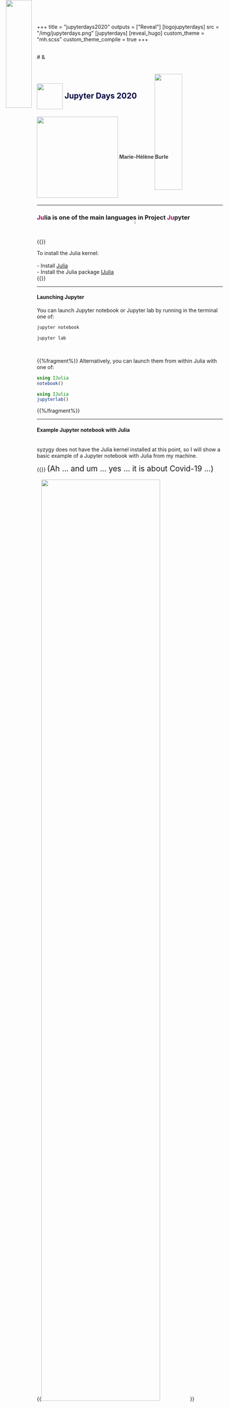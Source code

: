 +++
title = "jupyterdays2020"
outputs = ["Reveal"]
[logojupyterdays]
src = "/img/jupyterdays.png"
[jupyterdays]
[reveal_hugo]
custom_theme = "mh.scss"
custom_theme_compile = true
+++

<img src="/img/julia.svg" style="position: absolute; top: 0%; left: 15%; width: 27%;">
<br>
# &
<img src="/img/jupyter_logo.svg.png" style="position: absolute; top: 5%; left: 57%; width: 28%;">

<br>
<br>
<br>

## <div style="color: #000041"><span style="vertical-align: middle"><img src="/img/ubc.png" alt="" height="" width="70"></span> Jupyter Days 2020</div>

#### <div style="color: #404040"><span style="vertical-align: middle"><img src="/img/wg_white_removed_medium.png" alt="" height="" width="220"></span> Marie-Hélène Burle</div>

---

### <b><font color="#b30059">Ju</font></b>lia is one of the main languages in Project <b><font color="#b30059">Ju</font></b>pyter
<br>

{{<fragment>}}
<div class="debugbox-block">
To install the Julia kernel: <br>
<br>
- Install <a href="https://julialang.org/" target="_blank">Julia</a> <br>
- Install the Julia package <a href="https://github.com/JuliaLang/IJulia.jl" target="_blank">IJulia</a>
</div>
{{</fragment>}}

---

#### Launching Jupyter

You can launch Jupyter notebook or Jupyter lab by running in the terminal one of:

```sh
jupyter notebook
```
```sh
jupyter lab
```
<br>

{{%fragment%}}
Alternatively, you can launch them from within Julia with one of:

```julia
using IJulia
notebook()
```
```julia
using IJulia
jupyterlab()
```
{{%/fragment%}}

---

#### Example Jupyter notebook with Julia
<br>
syzygy does not have the Julia kernel installed at this point, so I will show a basic example of a Jupyter notebook with Julia from my machine.
<br>

{{<fragment>}}
<span style="font-size: 1.3rem;">(Ah ... and um ... yes ... it is about Covid-19 ...)</span>
<br>
<br>
{{<img src="https://imgs.xkcd.com/comics/coronavirus_charts.png" title="" width="80%" line-height="0rem">}}
&emsp;&emsp;&emsp;&emsp;&emsp;&emsp;&emsp;&emsp;&emsp;&emsp;&emsp;&emsp;&emsp;&emsp;&emsp;&emsp;&emsp;&emsp;&emsp;&emsp;&emsp;&ensp;&ensp;From <a href="https://xkcd.com/">xkcd</a>
{{</img>}}
{{</fragment>}}

---

#### From Julia notebook to script
<br>

{{%fragment%}}
###### <div align="left"><a href="https://github.com/jupyter/nbconvert" target="_blank">nbconvert</a>: convert a Jupyter notebook to a Julia `.jl` script</div>

```sh
jupyter nbconvert --to script julia_notebook.ipynb
```
{{%/fragment%}}

<br>

{{%fragment%}}
###### <div align="left"><a href="https://github.com/stevengj/NBInclude.jl" target="_blank">NBInclude</a>: source a Jupyter notebook within a Julia `.jl` script</div>

```julia
using NBInclude
@nbinclude("julia_notebook.ipynb")
```
{{%/fragment%}}

---

#### Julia's version of literate programming:<br>the Literate package
<br>

{{%fragment%}}
###### <div align="left"><a href="https://github.com/fredrikekre/Literate.jl" target="_blank">Literate</a> is Julia's take at literate programming</div>

Julia scripts written with the proper syntax can be converted to any of: markdown pages (e.g. for package documentation), Julia code cleaned of all metadata, and <b>Jupyter notebooks</b>
{{%/fragment%}}

{{%fragment%}}
Let's have a look at <a href="https://fredrikekre.github.io/Literate.jl/v2/generated/example/" target="_blank">their demo example</a>
{{%/fragment%}}

<br>

{{%fragment%}}
###### <div align="left"><a href="https://github.com/oxinabox/ipynb2LiterateJulia" target="_blank">ipynb2LiterateJulia</a> converts from Jupyter nb to Literate scripts</div>
{{%/fragment%}}

{{%fragment%}}
Let's look at their demo example
{{%/fragment%}}

---

<img src="/img/jupyter_logo.svg.png" style="position: absolute; top: 15%; left: 51.3%; width: 4%;">

# <span style="font-size: 5.0rem; font-variant: small-caps">Questions?</span>

